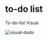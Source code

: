 # to-do list
 To-do-list 
Visual

![visual-dodo](https://raw.githubusercontent.com/Max1mmus/Minesweeper/master/sampleTodo.jpg?token=ANLJB5NJKJAWXYAURDJJ2N26DJOTO)
